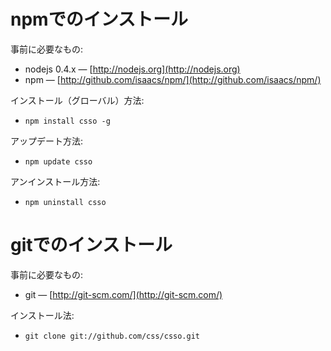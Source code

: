 # npmでのインストール

事前に必要なもの:

* nodejs 0.4.x&nbsp;— [http://nodejs.org](http://nodejs.org)
* npm&nbsp;— [http://github.com/isaacs/npm/](http://github.com/isaacs/npm/)

インストール（グローバル）方法:

* `npm install csso -g`

アップデート方法:

* `npm update csso`

アンインストール方法:

* `npm uninstall csso`

# gitでのインストール

事前に必要なもの:

* git&nbsp;— [http://git-scm.com/](http://git-scm.com/)

インストール法:

* `git clone git://github.com/css/csso.git`

